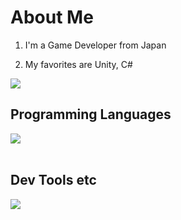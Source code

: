 # About Me

1. I'm a Game Developer from Japan

2. My favorites are Unity, C#

![](https://github-readme-stats-theta-neon.vercel.app/api/top-langs?username=manato-takahashi&count_private=true&show_icons=true&locale=en&layout=compact)

## Programming Languages

<img src="https://skillicons.dev/icons?i=c,cs,cpp,java,jquery,matlab,processing,html,css,js,php," /> <br /><br />

## Dev Tools etc

<img src="https://skillicons.dev/icons?i=unity,discord,git,github,vscode,powershell" /> <br /><br />
